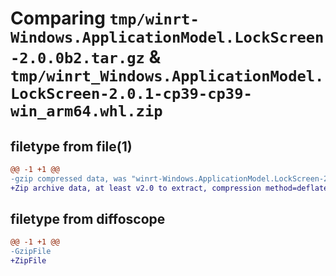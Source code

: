 # Comparing `tmp/winrt-Windows.ApplicationModel.LockScreen-2.0.0b2.tar.gz` & `tmp/winrt_Windows.ApplicationModel.LockScreen-2.0.1-cp39-cp39-win_arm64.whl.zip`

## filetype from file(1)

```diff
@@ -1 +1 @@
-gzip compressed data, was "winrt-Windows.ApplicationModel.LockScreen-2.0.0b2.tar", last modified: Sat Dec  2 18:20:01 2023, max compression
+Zip archive data, at least v2.0 to extract, compression method=deflate
```

## filetype from diffoscope

```diff
@@ -1 +1 @@
-GzipFile
+ZipFile
```

